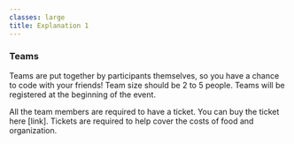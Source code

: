 ```yaml
---
classes: large
title: Explanation 1
---
```


<section markdown="1">

### Teams

Teams are put together by participants themselves, so you have a chance to code with your friends! Team size should be 2 to 5 people. Teams will be registered at the beginning of the event.

All the team members are required to have a ticket. You can buy the ticket here [link]. Tickets are required to help cover the costs of food and organization.

</section>
